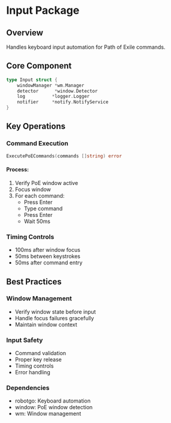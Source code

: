 # Input Package

## Overview

Handles keyboard input automation for Path of Exile commands.

## Core Component

```go
type Input struct {
    windowManager *wm.Manager
    detector      *window.Detector
    log          *logger.Logger
    notifier     *notify.NotifyService
}
```

## Key Operations

### Command Execution
```go
ExecutePoECommands(commands []string) error
```

#### Process:
1. Verify PoE window active
2. Focus window
3. For each command:
   - Press Enter
   - Type command
   - Press Enter
   - Wait 50ms

### Timing Controls
- 100ms after window focus
- 50ms between keystrokes
- 50ms after command entry

## Best Practices

### Window Management
- Verify window state before input
- Handle focus failures gracefully
- Maintain window context

### Input Safety
- Command validation
- Proper key release
- Timing controls
- Error handling

### Dependencies
- robotgo: Keyboard automation
- window: PoE window detection
- wm: Window management
